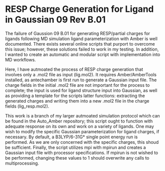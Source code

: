 # RESP Charge Generation for Ligand in Gaussian 09 Rev B.01

The failure of Gaussion 09 B.01 for generating RESP/partial charges for ligands following MD simulation ligand parameterization with Amber is
well documented. There exists several online scripts that purport to overcome this issue; however, these solutions failed to work in my testing.
In addition, I wanted to create an automatic and modular script with implementation into MD workflows. 

Here, I have autmoated the process of RESP charge generation that involves only a .mol2 file as input (lig.mol2). It requires Amber/AmberTools installed, 
as antechamber is first run to generate a Gaussian input file. The charge fields in the initial .mol2 file are not important for the process to
complete; the input is used for ligand structure input into Gaussian, as well as providing a template for the scripts latter functions: extracting
the generated charges and writing them into a new .mol2 file in the charge fields (lig_resp.mol2). 

This work is a branch of my larger autmoated simulation protocol which can be found in the Auto_Amber repository; this script ought to function
with adequate response on its own and work on a variety of ligands. One may wish to modify the specific Gaussian parameterization for ligand charges, 
if necessary. By default, a B3LYP/6-31G* single point energy run is performed. As we are only concerned with the specific charges, this shoud be sufficient. 
Finally, the script utilizes mpi with mpirun and creates a Gaussian input file with processor specifications. If mpirun is not wished to be performed, 
changing these values to 1 should overwrite any calls to multiprocessing. 
